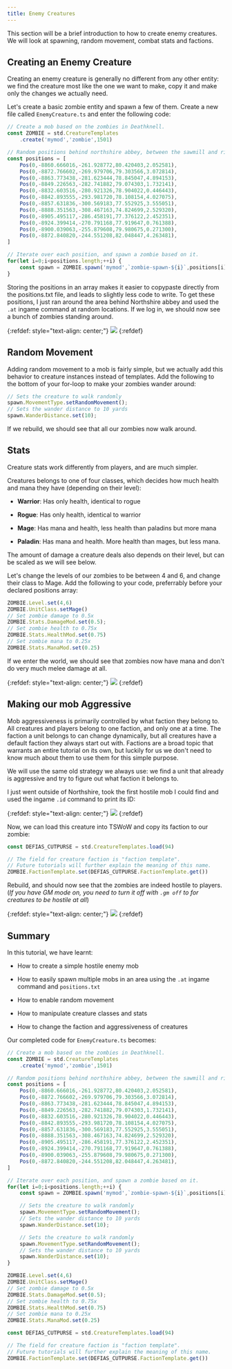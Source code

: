 ```yaml
---
title: Enemy Creatures
---
```


This section will be a brief introduction to how to create enemy creatures. We will look at spawning, random movement, combat stats and factions.

## Creating an Enemy Creature

Creating an enemy creature is generally no different from any other entity: we find the creature most like the one we want to make, copy it and make only the changes we actually need.

Let's create a basic zombie entity and spawn a few of them. Create a new file called `EnemyCreature.ts` and enter the following code:

```ts
// Create a mob based on the zombies in Deathknell. 
const ZOMBIE = std.CreatureTemplates
    .create('mymod','zombie',1501)

// Random positions behind northshire abbey, between the sawmill and river.
const positions = [
    Pos(0,-8860.666016,-261.928772,80.420403,2.052581),
    Pos(0,-8872.766602,-269.979706,79.303566,3.072814),
    Pos(0,-8863.773438,-281.623444,78.845047,4.894153),
    Pos(0,-8849.226563,-282.741882,79.074303,1.732141),
    Pos(0,-8832.603516,-280.921326,78.904022,0.446443),
    Pos(0,-8842.893555,-293.981720,78.108154,4.027075),
    Pos(0,-8857.631836,-300.569183,77.552925,3.555051),
    Pos(0,-8888.351563,-308.467163,74.824699,2.529320),
    Pos(0,-8905.495117,-286.458191,77.376122,2.452351),
    Pos(0,-8924.399414,-270.791168,77.919647,0.761388),
    Pos(0,-8900.039063,-255.879608,79.980675,0.271300),
    Pos(0,-8872.840820,-244.551208,82.048447,4.263481),
]

// Iterate over each position, and spawn a zombie based on it.
for(let i=0;i<positions.length;++i) {
    const spawn = ZOMBIE.spawn('mymod',`zombie-spawn-${i}`,positions[i]);
}
```

Storing the positions in an array makes it easier to copypaste directly from the positions.txt file, and leads to slightly less code to write. To get these positions, I just ran around the area behind Northshire abbey and used the `.at` ingame command at random locations. If we log in, we should now see a bunch of zombies standing around.

{:refdef: style="text-align: center;"}
![](../zombies.png)
{:refdef}

## Random Movement

Adding random movement to a mob is fairly simple, but we actually add this behavior to creature instances instead of templates. Add the following to the bottom of your for-loop to make your zombies wander around:

```ts
// Sets the creature to walk randomly
spawn.MovementType.setRandomMovement();
// Sets the wander distance to 10 yards
spawn.WanderDistance.set(10);
```

If we rebuild, we should see that all our zombies now walk around.

## Stats

Creature stats work differently from players, and are much simpler.

Creatures belongs to one of four classes, which decides how much health and mana they have (depending on their level):

- **Warrior**: Has only health, identical to rogue

- **Rogue**: Has only health, identical to warrior

- **Mage**: Has mana and health, less health than paladins but more mana

- **Paladin**: Has mana and health. More health than mages, but less mana.

The amount of damage a creature deals also depends on their level, but can be scaled as we will see below.

Let's change the levels of our zombies to be between 4 and 6, and change their class to Mage. Add the following to your code, preferrably before your declared positions array:

```ts
ZOMBIE.Level.set(4,6)
ZOMBIE.UnitClass.setMage()
// Set zombie damage to 0.5x
ZOMBIE.Stats.DamageMod.set(0.5);
// Set zombie health to 0.75x 
ZOMBIE.Stats.HealthMod.set(0.75)
// Set zombie mana to 0.25x
ZOMBIE.Stats.ManaMod.set(0.25)
```

If we enter the world, we should see that zombies now have mana and don't do very much melee damage at all.

{:refdef: style="text-align: center;"}
![](../zombie-mage.png)
{:refdef}

## Making our mob Aggressive

Mob aggressiveness is primarily controlled by what faction they belong to. All creatures and players belong to one faction, and only one at a time. The faction a unit belongs to can change dynamically, but all creatures have a default faction they always start out with. Factions are a broad topic that warrants an entire tutorial on its own, but luckily for us we don't need to know much about them to use them for this simple purpose.

We will use the same old strategy we always use: we find a unit that already is aggressive and try to figure out what faction it belongs to.

I just went outside of Northshire, took the first hostile mob I could find and used the ingame `.id` command to print its ID: 

{:refdef: style="text-align: center;"}
![](../hostile-mob.png)
{:refdef}

Now, we can load this creature into TSWoW and copy its faction to our zombie:

```ts
const DEFIAS_CUTPURSE = std.CreatureTemplates.load(94)

// The field for creature faction is "faction template".
// Future tutorials will further explain the meaning of this name.
ZOMBIE.FactionTemplate.set(DEFIAS_CUTPURSE.FactionTemplate.get())
```

Rebuild, and should now see that the zombies are indeed hostile to players. (_If you have GM mode on, you need to turn it off with `.gm off` to for creatures to be hostile at all_)

{:refdef: style="text-align: center;"}
![](../hostile.png)
{:refdef}

## Summary

In this tutorial, we have learnt:

- How to create a simple hostile enemy mob

- How to easily spawn multiple mobs in an area using the `.at` ingame command and `positions.txt`

- How to enable random movement

- How to manipulate creature classes and stats

- How to change the faction and aggressiveness of creatures

Our completed code for `EnemyCreature.ts` becomes:

```ts
// Create a mob based on the zombies in Deathknell. 
const ZOMBIE = std.CreatureTemplates
    .create('mymod','zombie',1501)

// Random positions behind northshire abbey, between the sawmill and river.
const positions = [
    Pos(0,-8860.666016,-261.928772,80.420403,2.052581),
    Pos(0,-8872.766602,-269.979706,79.303566,3.072814),
    Pos(0,-8863.773438,-281.623444,78.845047,4.894153),
    Pos(0,-8849.226563,-282.741882,79.074303,1.732141),
    Pos(0,-8832.603516,-280.921326,78.904022,0.446443),
    Pos(0,-8842.893555,-293.981720,78.108154,4.027075),
    Pos(0,-8857.631836,-300.569183,77.552925,3.555051),
    Pos(0,-8888.351563,-308.467163,74.824699,2.529320),
    Pos(0,-8905.495117,-286.458191,77.376122,2.452351),
    Pos(0,-8924.399414,-270.791168,77.919647,0.761388),
    Pos(0,-8900.039063,-255.879608,79.980675,0.271300),
    Pos(0,-8872.840820,-244.551208,82.048447,4.263481),
]

// Iterate over each position, and spawn a zombie based on it.
for(let i=0;i<positions.length;++i) {
    const spawn = ZOMBIE.spawn('mymod',`zombie-spawn-${i}`,positions[i]);

    // Sets the creature to walk randomly
    spawn.MovementType.setRandomMovement();
    // Sets the wander distance to 10 yards
    spawn.WanderDistance.set(10);

    // Sets the creature to walk randomly
    spawn.MovementType.setRandomMovement();
    // Sets the wander distance to 10 yards
    spawn.WanderDistance.set(10);
}

ZOMBIE.Level.set(4,6)
ZOMBIE.UnitClass.setMage()
// Set zombie damage to 0.5x
ZOMBIE.Stats.DamageMod.set(0.5);
// Set zombie health to 0.75x 
ZOMBIE.Stats.HealthMod.set(0.75)
// Set zombie mana to 0.25x
ZOMBIE.Stats.ManaMod.set(0.25)

const DEFIAS_CUTPURSE = std.CreatureTemplates.load(94)

// The field for creature faction is "faction template".
// Future tutorials will further explain the meaning of this name.
ZOMBIE.FactionTemplate.set(DEFIAS_CUTPURSE.FactionTemplate.get())
```